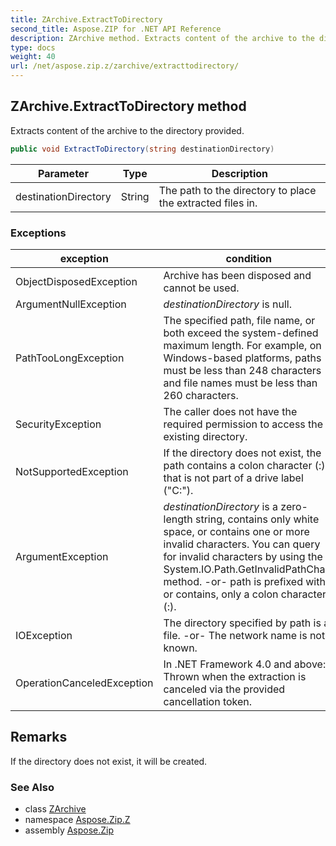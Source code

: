 ```yaml
---
title: ZArchive.ExtractToDirectory
second_title: Aspose.ZIP for .NET API Reference
description: ZArchive method. Extracts content of the archive to the directory provided
type: docs
weight: 40
url: /net/aspose.zip.z/zarchive/extracttodirectory/
---
```

## ZArchive.ExtractToDirectory method

Extracts content of the archive to the directory provided.

```csharp
public void ExtractToDirectory(string destinationDirectory)
```

| Parameter | Type | Description |
| --- | --- | --- |
| destinationDirectory | String | The path to the directory to place the extracted files in. |

### Exceptions

| exception | condition |
| --- | --- |
| ObjectDisposedException | Archive has been disposed and cannot be used. |
| ArgumentNullException | *destinationDirectory* is null. |
| PathTooLongException | The specified path, file name, or both exceed the system-defined maximum length. For example, on Windows-based platforms, paths must be less than 248 characters and file names must be less than 260 characters. |
| SecurityException | The caller does not have the required permission to access the existing directory. |
| NotSupportedException | If the directory does not exist, the path contains a colon character (:) that is not part of a drive label ("C:\"). |
| ArgumentException | *destinationDirectory* is a zero-length string, contains only white space, or contains one or more invalid characters. You can query for invalid characters by using the System.IO.Path.GetInvalidPathChars method. -or- path is prefixed with, or contains, only a colon character (:). |
| IOException | The directory specified by path is a file. -or- The network name is not known. |
| OperationCanceledException | In .NET Framework 4.0 and above: Thrown when the extraction is canceled via the provided cancellation token. |

## Remarks

If the directory does not exist, it will be created.

### See Also

* class [ZArchive](../)
* namespace [Aspose.Zip.Z](../../zarchive/)
* assembly [Aspose.Zip](../../../)



